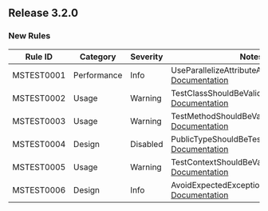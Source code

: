 ﻿## Release 3.2.0

### New Rules

Rule ID | Category | Severity | Notes
--------|----------|----------|-------
MSTEST0001 | Performance | Info | UseParallelizeAttributeAnalyzer, [Documentation](https://learn.microsoft.com/dotnet/core/testing/unit-testing-mstest-analyzers-MSTEST0001)
MSTEST0002 | Usage | Warning | TestClassShouldBeValidAnalyzer, [Documentation](https://learn.microsoft.com/dotnet/core/testing/unit-testing-mstest-analyzers-MSTEST0002)
MSTEST0003 | Usage | Warning | TestMethodShouldBeValidAnalyzer, [Documentation](https://learn.microsoft.com/dotnet/core/testing/unit-testing-mstest-analyzers-MSTEST0003)
MSTEST0004 | Design | Disabled | PublicTypeShouldBeTestClassAnalyzer, [Documentation](https://learn.microsoft.com/dotnet/core/testing/unit-testing-mstest-analyzers-MSTEST0004)
MSTEST0005 | Usage | Warning | TestContextShouldBeValidAnalyzer, [Documentation](https://learn.microsoft.com/dotnet/core/testing/unit-testing-mstest-analyzers-MSTEST0005)
MSTEST0006 | Design | Info | AvoidExpectedExceptionAttributeAnalyzer, [Documentation](https://learn.microsoft.com/dotnet/core/testing/unit-testing-mstest-analyzers-MSTEST0006)
